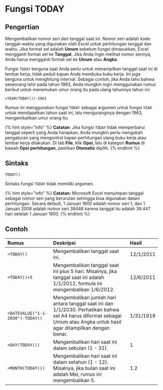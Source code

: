 # Fungsi TODAY

## Pengertian

Mengembalikan nomor seri dari tanggal saat ini. Nomor seri adalah kode tanggal-waktu yang digunakan oleh Excel untuk perhitungan tanggal dan waktu. Jika format sel adalah **Umum** sebelum fungsi dimasukkan, Excel mengganti format sel ke **Tanggal**. Jika Anda ingin melihat nomor serinya, Anda harus mengganti format sel ke **Umum** atau **Angka**.

Fungsi `TODAY` berguna saat Anda perlu untuk menampilkan tanggal saat ini di lembar kerja, tidak peduli kapan Anda membuka buku kerja. Ini juga berguna untuk menghitung interval. Sebagai contoh, jika Anda tahu bahwa seseorang lahir pada tahun 1963, Anda mungkin ingin menggunakan rumus berikut untuk menemukan umur orang itu pada ulang tahunnya tahun ini:

`=YEAR(TODAY())-1963`

Rumus ini menggunakan fungsi `TODAY` sebagai argumen untuk fungsi `YEAR` untuk mendapatkan tahun saat ini, lalu menguranginya dengan 1963, mengembalikan umur orang itu.

{% hint style="info" %}
**Catatan:** Jika fungsi `TODAY` tidak memperbarui tanggal seperti yang Anda harapkan, Anda mungkin perlu mengubah pengaturan yang mengontrol kapan perhitungan ulang buku kerja atau lembar kerja dilakukan. Di tab **File**, klik **Opsi**, lalu di kategori **Rumus** di bawah **Opsi perhitungan**, pastikan **Otomatis** dipilih.
{% endhint %}

## Sintaks

`TODAY()`

Sintaks fungsi `TODAY` tidak memiliki argumen.

{% hint style="info" %}
**Catatan:** Microsoft Excel menyimpan tanggal sebagai nomor seri yang berurutan sehingga bisa digunakan dalam perhitungan. Secara default, 1 Januari 1900 adalah nomor seri 1, dan 1 Januari 2008 adalah nomor seri 39448 karena tanggal itu adalah 39.447 hari setelah 1 Januari 1900.
{% endhint %}

## Contoh

| **Rumus** | **Deskripsi** | **Hasil** |
| :--- | :--- | :--- |
| `=TODAY()` | Mengembalikan tanggal saat ini. | 12/1/2011 |
| `=TODAY()+5` | Mengembalikan tanggal saat ini plus 5 hari. Misalnya, jika tanggal saat ini adalah 1/1/2012, formula ini mengembalikan 1/6/2012. | 12/6/2011 |
| `=DATEVALUE("1-1-2030")-TODAY()` | Mengembalikan jumlah hari antara tanggal saat ini dan 1/1/2030. Perhatikan bahwa sel A4 harus diformat sebagai Umum atau Angka untuk hasil agar ditampilkan dengan benar. | 1/31/1918 |
| `=DAY(TODAY())` | Mengembalikan hari saat ini dalam sebulan \(1 - 31\). | 1 |
| `=MONTH(TODAY())` | Mengembalikan hari saat ini dalam setahun \(1 - 12\). Misalnya, jika bulan saat ini adalah Mei, rumus ini mengembalikan 5. | 1.2 |

